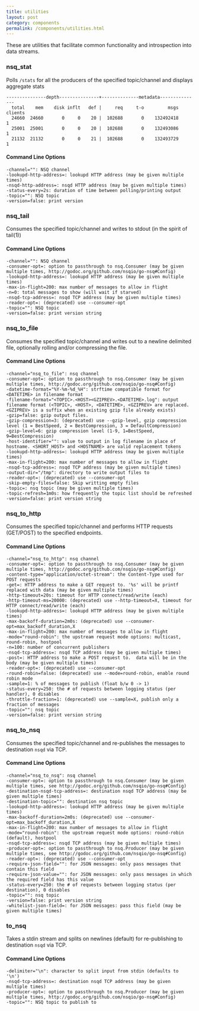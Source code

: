 ```yaml
--- 
title: utilities
layout: post
category: components
permalink: /components/utilities.html
---
```


These are utilities that facilitate common functionality and introspection into data streams.

### nsq_stat

Polls `/stats` for all the producers of the specified topic/channel and displays aggregate stats

    ---------------depth---------------+--------------metadata---------------
      total    mem    disk inflt   def |     req     t-o         msgs clients
      24660  24660       0     0    20 |  102688       0    132492418       1
      25001  25001       0     0    20 |  102688       0    132493086       1
      21132  21132       0     0    21 |  102688       0    132493729       1

#### Command Line Options

    -channel="": NSQ channel
    -lookupd-http-address=: lookupd HTTP address (may be given multiple times)
    -nsqd-http-address=: nsqd HTTP address (may be given multiple times)
    -status-every=2s: duration of time between polling/printing output
    -topic="": NSQ topic
    -version=false: print version

### nsq_tail

Consumes the specified topic/channel and writes to stdout (in the spirit of tail(1))

#### Command Line Options

    -channel="": NSQ channel
    -consumer-opt=: option to passthrough to nsq.Consumer (may be given multiple times, http://godoc.org/github.com/nsqio/go-nsq#Config)
    -lookupd-http-address=: lookupd HTTP address (may be given multiple times)
    -max-in-flight=200: max number of messages to allow in flight
    -n=0: total messages to show (will wait if starved)
    -nsqd-tcp-address=: nsqd TCP address (may be given multiple times)
    -reader-opt=: (deprecated) use --consumer-opt
    -topic="": NSQ topic
    -version=false: print version string

### nsq\_to_file

Consumes the specified topic/channel and writes out to a newline delimited file, optionally
rolling and/or compressing the file.

#### Command Line Options

    -channel="nsq_to_file": nsq channel
    -consumer-opt=: option to passthrough to nsq.Consumer (may be given multiple times, http://godoc.org/github.com/nsqio/go-nsq#Config)
    -datetime-format="%Y-%m-%d_%H": strftime compatible format for <DATETIME> in filename format
    -filename-format="<TOPIC>.<HOST><GZIPREV>.<DATETIME>.log": output filename format (<TOPIC>, <HOST>, <DATETIME>, <GZIPREV> are replaced. <GZIPREV> is a suffix when an existing gzip file already exists)
    -gzip=false: gzip output files.
    -gzip-compression=3: (deprecated) use --gzip-level, gzip compression level (1 = BestSpeed, 2 = BestCompression, 3 = DefaultCompression)
    -gzip-level=6: gzip compression level (1-9, 1=BestSpeed, 9=BestCompression)
    -host-identifier="": value to output in log filename in place of hostname. <SHORT_HOST> and <HOSTNAME> are valid replacement tokens
    -lookupd-http-address=: lookupd HTTP address (may be given multiple times)
    -max-in-flight=200: max number of messages to allow in flight
    -nsqd-tcp-address=: nsqd TCP address (may be given multiple times)
    -output-dir="/tmp": directory to write output files to
    -reader-opt=: (deprecated) use --consumer-opt
    -skip-empty-files=false: Skip writting empty files
    -topic=: nsq topic (may be given multiple times)
    -topic-refresh=1m0s: how frequently the topic list should be refreshed
    -version=false: print version string

### nsq\_to_http

Consumes the specified topic/channel and performs HTTP requests (GET/POST) to the specified
endpoints.

#### Command Line Options

    -channel="nsq_to_http": nsq channel
    -consumer-opt=: option to passthrough to nsq.Consumer (may be given multiple times, http://godoc.org/github.com/nsqio/go-nsq#Config)
    -content-type="application/octet-stream": the Content-Type used for POST requests
    -get=: HTTP address to make a GET request to. '%s' will be printf replaced with data (may be given multiple times)
    -http-timeout=20s: timeout for HTTP connect/read/write (each)
    -http-timeout-ms=20000: (deprecated) use --http-timeout=X, timeout for HTTP connect/read/write (each)
    -lookupd-http-address=: lookupd HTTP address (may be given multiple times)
    -max-backoff-duration=2m0s: (deprecated) use --consumer-opt=max_backoff_duration,X
    -max-in-flight=200: max number of messages to allow in flight
    -mode="round-robin": the upstream request mode options: multicast, round-robin, hostpool
    -n=100: number of concurrent publishers
    -nsqd-tcp-address=: nsqd TCP address (may be given multiple times)
    -post=: HTTP address to make a POST request to.  data will be in the body (may be given multiple times)
    -reader-opt=: (deprecated) use --consumer-opt
    -round-robin=false: (deprecated) use --mode=round-robin, enable round robin mode
    -sample=1: % of messages to publish (float b/w 0 -> 1)
    -status-every=250: the # of requests between logging status (per handler), 0 disables
    -throttle-fraction=1: (deprecated) use --sample=X, publish only a fraction of messages
    -topic="": nsq topic
    -version=false: print version string

### nsq\_to_nsq

Consumes the specified topic/channel and re-publishes the messages to destination `nsqd` via TCP.

#### Command Line Options

    -channel="nsq_to_nsq": nsq channel
    -consumer-opt=: option to passthrough to nsq.Consumer (may be given multiple times, see http://godoc.org/github.com/nsqio/go-nsq#Config)
    -destination-nsqd-tcp-address=: destination nsqd TCP address (may be given multiple times)
    -destination-topic="": destination nsq topic
    -lookupd-http-address=: lookupd HTTP address (may be given multiple times)
    -max-backoff-duration=2m0s: (deprecated) use --consumer-opt=max_backoff_duration,X
    -max-in-flight=200: max number of messages to allow in flight
    -mode="round-robin": the upstream request mode options: round-robin (default), hostpool
    -nsqd-tcp-address=: nsqd TCP address (may be given multiple times)
    -producer-opt=: option to passthrough to nsq.Producer (may be given multiple times, see http://godoc.org/github.com/nsqio/go-nsq#Config)
    -reader-opt=: (deprecated) use --consumer-opt
    -require-json-field="": for JSON messages: only pass messages that contain this field
    -require-json-value="": for JSON messages: only pass messages in which the required field has this value
    -status-every=250: the # of requests between logging status (per destination), 0 disables
    -topic="": nsq topic
    -version=false: print version string
    -whitelist-json-field=: for JSON messages: pass this field (may be given multiple times)

### to_nsq

Takes a stdin stream and splits on newlines (default) for re-publishing to destination `nsqd` via
TCP.

#### Command Line Options

    -delimiter="\n": character to split input from stdin (defaults to '\n')
    -nsqd-tcp-address=: destination nsqd TCP address (may be given multiple times)
    -producer-opt=: option to passthrough to nsq.Producer (may be given multiple times, http://godoc.org/github.com/nsqio/go-nsq#Config)
    -topic="": NSQ topic to publish to
